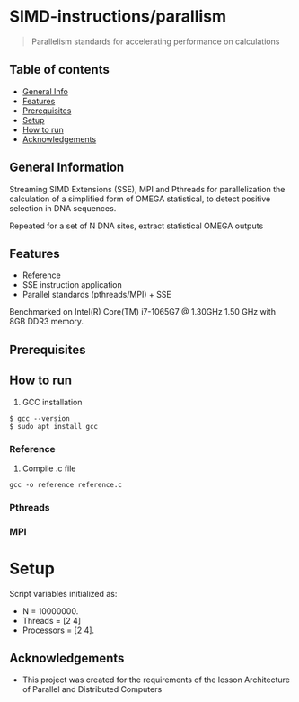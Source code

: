 # SIMD-instructions/parallism
>   Parallelism standards for accelerating performance on calculations



## Table of contents
* [General Info](#general-information)
* [Features](#features)
* [Prerequisites](#prerequisites)
* [Setup](#setup)
* [How to run](#how-to-run)
* [Acknowledgements](#acknowledgements)


## General Information
Streaming SIMD Extensions (SSE), MPI and Pthreads 
for parallelization the calculation of a simplified form of OMEGA
statistical, to detect positive selection in DNA sequences.

Repeated for a set of N DNA sites, extract statistical OMEGA outputs

## Features
* Reference
* SSE instruction application
* Parallel standards (pthreads/MPI) + SSE


Benchmarked on Intel(R) Core(TM) i7-1065G7 @ 1.30GHz 1.50 GHz with 8GB DDR3 memory.

## Prerequisites 




## How to run

1. GCC installation
```
$ gcc --version
$ sudo apt install gcc
```
### Reference

1. Compile .c file
```
gcc -o reference reference.c
```

### Pthreads

### MPI



# Setup
Script  variables initialized as:
* N = 10000000. 
* Threads = [2 4]
* Processors = [2 4].


## Acknowledgements
* This project was created for the requirements of the lesson Architecture of Parallel and Distributed Computers


